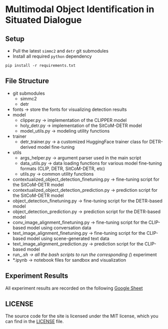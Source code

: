 # Multimodal Object Identification in Situated Dialogue

## Setup
- Pull the latest `simmc2` and `detr` git submodules
- Install all required `python` dependency
```
pip install -r requirements.txt
```


## File Structure
- git submodules
    - simmc2
    - detr
- fonts -> store the fonts for visualizing detection results
- model
    - clipper.py -> implementation of the CLIPPER model
    - holy_detr.py -> implementation of the SitCoM-DETR model
    - model_utils.py -> modeling utility functions
- trainer
    - detr_trainer.py -> a customized HuggingFace trainer class for DETR-derived model fine-tuning
- utils
    - args_helper.py -> argument parser used in the main script
    - data_utils.py -> data loading functions for various model fine-tuning formats (CLIP, DETR, SitCoM-DETR, etc)
    - utils.py -> common utility functions
- contextualized_object_detection_finetuning.py -> fine-tuning script for the SitCoM-DETR model
- contextualized_object_detection_prediction.py -> prediction script for the SitCoM-DETR model
- object_detection_finetuning.py -> fine-tuning script for the DETR-based model
- object_detection_prediction.py -> prediction script for the DETR-based model
- conv_image_alignment_finetuning.py -> fine-tuning script for the CLIP-based model using conversation data
- text_image_alignment_finetuning.py -> fine-tuning script for the CLIP-based model using scene-generated text data
- text_image_alignment_prediction.py -> prediction script for the CLIP-based model
- run_*.sh -> all the bash scripts to run the corresponding (*) experiment
- *.ipynb -> notebook files for sandbox and visualization

## Experiment Results
All experiment results are recorded on the following [Google Sheet](https://docs.google.com/spreadsheets/d/15QKo25eOP3GKPECHErpFg6pEEyB824fYTw24o8NplgM/edit?usp=sharing)

## LICENSE
The source code for the site is licensed under the MIT license, which you can find in the [LICENSE](LICENSE) file.
